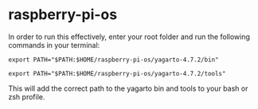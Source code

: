 # raspberry-pi-os

In order to run this effectively, enter your root folder and run the following commands in your terminal:

`export PATH="$PATH:$HOME/raspberry-pi-os/yagarto-4.7.2/bin"`

`export PATH="$PATH:$HOME/raspberry-pi-os/yagarto-4.7.2/tools"`

This will add the correct path to the yagarto bin and tools to your bash or zsh profile.
